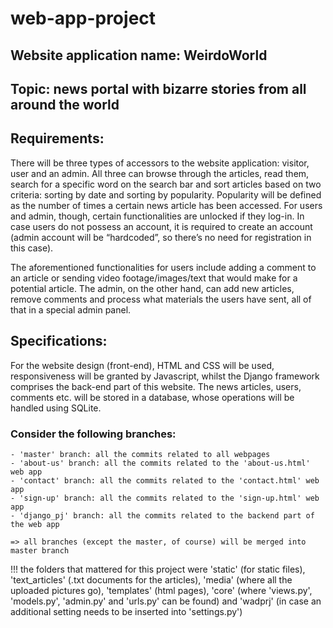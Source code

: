 # web-app-project

## Website application name: WeirdoWorld
## Topic: news portal with bizarre stories from all around the world

## Requirements:
  There will be three types of accessors to the website application: visitor, user and an admin. 
  All three can browse through the articles, read them, search for a specific word on the search bar and sort articles based on two criteria: sorting by date and sorting by 
  popularity. Popularity will be defined as the number of times a certain news article has been accessed. For users and admin, though, certain functionalities are unlocked if 
  they log-in. In case users do not possess an account, it is required to create an account (admin account will be “hardcoded”, so there’s no need for registration 
  in this case).

  The aforementioned functionalities for users include adding a comment to an article or sending video footage/images/text that would make for a potential article. The admin, 
  on the other hand, can add new articles, remove comments and process what materials the users have sent, all of that in a special admin panel.
  
  
## Specifications:
  For the website design (front-end), HTML and CSS will be used, responsiveness will be granted by Javascript, whilst the Django framework comprises the back-end part of this website. 
  The news articles, users, comments etc. will be stored in a database, whose operations will be handled using SQLite.


### Consider the following branches:
    - 'master' branch: all the commits related to all webpages 
    - 'about-us' branch: all the commits related to the 'about-us.html' web app
    - 'contact' branch: all the commits related to the 'contact.html' web app
    - 'sign-up' branch: all the commits related to the 'sign-up.html' web app
    - 'django_pj' branch: all the commits related to the backend part of the web app
    
    => all branches (except the master, of course) will be merged into master branch
    
!!! the folders that mattered for this project were 'static' (for static files), 'text_articles' (.txt documents for the articles), 'media' (where all the uploaded pictures go), 'templates' (html pages), 'core' (where 'views.py', 'models.py', 'admin.py' and 'urls.py' can be found) and 'wadprj' (in case an additional setting needs to be inserted into 'settings.py')

